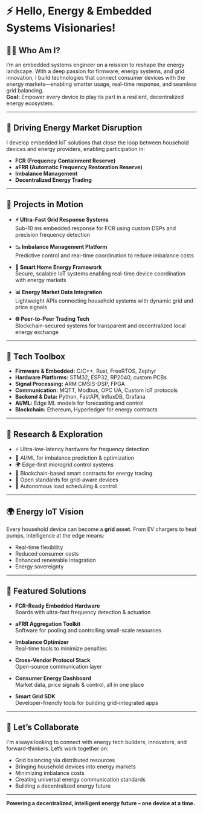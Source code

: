 # ⚡ Hello, Energy & Embedded Systems Visionaries!

## 👨‍💻 Who Am I?
I’m an embedded systems engineer on a mission to reshape the energy landscape. With a deep passion for firmware, energy systems, and grid innovation, I build technologies that connect consumer devices with the energy markets—enabling smarter usage, real-time response, and seamless grid balancing.  
**Goal:** Empower every device to play its part in a resilient, decentralized energy ecosystem.

---

## 🚀 Driving Energy Market Disruption
I develop embedded IoT solutions that close the loop between household devices and energy providers, enabling participation in:

- **FCR (Frequency Containment Reserve)**
- **aFRR (Automatic Frequency Restoration Reserve)**
- **Imbalance Management**
- **Decentralized Energy Trading**

---

## 🔧 Projects in Motion

- **⚡ Ultra-Fast Grid Response Systems**  
  Sub-10 ms embedded response for FCR using custom DSPs and precision frequency detection

- **📉 Imbalance Management Platform**  
  Predictive control and real-time coordination to reduce imbalance costs

- **🏡 Smart Home Energy Framework**  
  Secure, scalable IoT systems enabling real-time device coordination with energy markets

- **📊 Energy Market Data Integration**  
  Lightweight APIs connecting household systems with dynamic grid and price signals

- **🌐 Peer-to-Peer Trading Tech**  
  Blockchain-secured systems for transparent and decentralized local energy exchange

---

## 🧰 Tech Toolbox

- **Firmware & Embedded:** C/C++, Rust, FreeRTOS, Zephyr  
- **Hardware Platforms:** STM32, ESP32, RP2040, custom PCBs  
- **Signal Processing:** ARM CMSIS-DSP, FPGA  
- **Communication:** MQTT, Modbus, OPC UA, Custom IoT protocols  
- **Backend & Data:** Python, FastAPI, InfluxDB, Grafana  
- **AI/ML:** Edge ML models for forecasting and control  
- **Blockchain:** Ethereum, Hyperledger for energy contracts

---

## 🔬 Research & Exploration

- ⚡ Ultra-low-latency hardware for frequency detection  
- 🧠 AI/ML for imbalance prediction & optimization  
- 🌍 Edge-first microgrid control systems  
- 🔗 Blockchain-based smart contracts for energy trading  
- 📶 Open standards for grid-aware devices  
- 🤖 Autonomous load scheduling & control

---

## 🌍 Energy IoT Vision
Every household device can become a **grid asset**. From EV chargers to heat pumps, intelligence at the edge means:

- Real-time flexibility  
- Reduced consumer costs  
- Enhanced renewable integration  
- Energy sovereignty

---

## 🎯 Featured Solutions

- **FCR-Ready Embedded Hardware**  
  Boards with ultra-fast frequency detection & actuation

- **aFRR Aggregation Toolkit**  
  Software for pooling and controlling small-scale resources

- **Imbalance Optimizer**  
  Real-time tools to minimize penalties

- **Cross-Vendor Protocol Stack**  
  Open-source communication layer

- **Consumer Energy Dashboard**  
  Market data, price signals & control, all in one place

- **Smart Grid SDK**  
  Developer-friendly tools for building grid-integrated apps

---

## 🤝 Let’s Collaborate

I'm always looking to connect with energy tech builders, innovators, and forward-thinkers. Let’s work together on:

- Grid balancing via distributed resources  
- Bringing household devices into energy markets  
- Minimizing imbalance costs  
- Creating universal energy communication standards  
- Building a decentralized energy future

---

**Powering a decentralized, intelligent energy future – one device at a time.**
